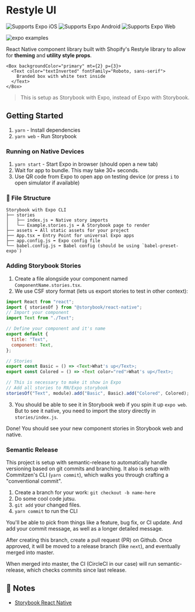 # Restyle UI

<p>
  <!-- iOS -->
  <img alt="Supports Expo iOS" longdesc="Supports Expo iOS" src="https://img.shields.io/badge/iOS-4630EB.svg?style=flat-square&logo=APPLE&labelColor=999999&logoColor=fff" />
  <!-- Android -->
  <img alt="Supports Expo Android" longdesc="Supports Expo Android" src="https://img.shields.io/badge/Android-4630EB.svg?style=flat-square&logo=ANDROID&labelColor=A4C639&logoColor=fff" />
  <!-- Web -->
  <img alt="Supports Expo Web" longdesc="Supports Expo Web" src="https://img.shields.io/badge/web-4630EB.svg?style=flat-square&logo=GOOGLE-CHROME&labelColor=4285F4&logoColor=fff" />
</p>

<img alt="expo examples" src="https://i.imgur.com/j253BeR.png">

React Native component library built with Shopify's Restyle library to allow for **theming** and **utility style props**.

```
<Box backgroundColor="primary" mt={2} p={3}>
  <Text color="textInverted" fontFamily="Roboto, sans-serif">
    Branded box with white text inside
  </Text>
</Box>
```

> This is setup as Storybook with Expo, instead of Expo with Storybook.

## Getting Started

1. `yarn` - Install dependencies
1. `yarn web` - Run Storybook

### Running on Native Devices

1. `yarn start` - Start Expo in browser (should open a new tab)
1. Wait for app to bundle. This may take 30+ seconds.
1. Use QR code from Expo to open app on testing device (or press `i` to open simulator if available)

### 📁 File Structure

```
Storybook with Expo CLI
├── stories
│   ├── index.js ➡️ Native story imports
│   └── Example.stories.js ➡️ A Storybook page to render
├── assets ➡️ All static assets for your project
├── App.tsx ➡️ Entry Point for universal Expo apps
├── app.config.js ➡️ Expo config file
└── babel.config.js ➡️ Babel config (should be using `babel-preset-expo`)
```

### Adding Storybook Stories

1. Create a file alongside your component named `ComponentName.stories.tsx`.
2. We use CSF story format (lets us export stories to test in other context):

```js
import React from "react";
import { storiesOf } from "@storybook/react-native";
// Import your component
import Text from "./Text";

// Define your component and it's name
export default {
  title: "Text",
  component: Text,
};

// Stories
export const Basic = () => <Text>What's up</Text>;
export const Colored = () => <Text color="red">What's up</Text>;

// This is necessary to make it show in Expo
// Add all stories to RN/Expo storybook
storiesOf("Text", module).add("Basic", Basic).add("Colored", Colored);
```

3. You should be able to see it in Storybook web if you spin it up `expo web`. But to see it native, you need to import the story directly in `stories/index.js`.

Done! You should see your new component stories in Storybook web and native.

### Semantic Release

This project is setup with semantic-release to automatically handle versioning based on git commits and branching. It also is setup with Commitzen's CLI (`yarn commit`), which walks you through crafting a "conventional commit".

1. Create a branch for your work: `git checkout -b name-here`
1. Do some cool code jutsu.
1. `git add` your changed files.
1. `yarn commit` to run the CLI

You'll be able to pick from things like a feature, bug fix, or CI update. And add your commit message, as well as a longer detailed message.

After creating this branch, create a pull request (PR) on Github. Once approved, it will be moved to a release branch (like `next`), and eventually merged into master.

When merged into master, the CI (CircleCI in our case) will run semantic-release, which checks commits since last release.

## 📝 Notes

- [Storybook React Native](https://storybook.js.org/docs/guides/guide-react-native/)
